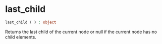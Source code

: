 # last_child

```php
last_child ( ) : object
```

Returns the last child of the current node or null if the current node has no child elements.